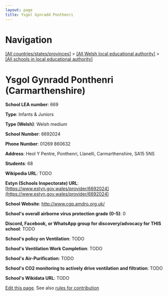 ```yaml
---
layout: page
title: Ysgol Gynradd Ponthenri
---
```

# Navigation

[[All countries/states/provinces]](../../..) > [[All Welsh local educational authority]](../..) > [[All schools in local educational authority]](..)

# Ysgol Gynradd Ponthenri (Carmarthenshire)

**School LEA number**: 669

**Type**: Infants & Juniors

**Type (Welsh)**: Welsh medium

**School Number**: 6692024

**Phone Number**: 01269 860632

**Address**: Heol Y Pentre, Ponthenri, Llanelli, Carmarthenshire, SA15 5NS

**Students**: 68

**Wikipedia URL**: TODO

**Estyn (Schools Inspectorate) URL**: [https://www.estyn.gov.wales/provider/6692024](https://www.estyn.gov.wales/provider/6692024)

**School Website**: http://www.cgp.amdro.org.uk/

**School's overall airborne virus protection grade (0-5)**: 0

**Discord, Facebook, or WhatsApp group for discovery/advocacy for THIS school**: TODO

**School's policy on Ventilation**: TODO

**School's Ventilation Work Completion**: TODO

**School's Air-Purification**: TODO

**School's CO2 monitoring to actively drive ventilation and filtration**: TODO

**School's Wikidata URL**: TODO




[Edit this page](https://github.com/VentilationProject/Wales/edit/prif/./Carmarthenshire/Ysgol_Gynradd_Ponthenri.md). See also [rules for contribution](../../../contribution-rules/)